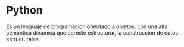 # Python
Es un lenguaje de programacion orientado a objetos, con una alta semantica dinamica que permite estructurar, la construccion de datos estructurales.
